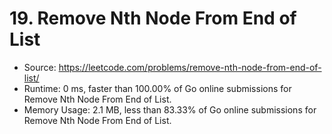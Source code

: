 # 19. Remove Nth Node From End of List

- Source: https://leetcode.com/problems/remove-nth-node-from-end-of-list/
- Runtime: 0 ms, faster than 100.00% of Go online submissions for Remove Nth Node From End of List.
- Memory Usage: 2.1 MB, less than 83.33% of Go online submissions for Remove Nth Node From End of List.